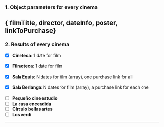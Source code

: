 
### 1. Object parameters for every cinema
{ filmTitle, director, dateInfo, poster, linkToPurchase}
-------------------------------------------------------------------------
### 2. Results of every cinema

- [x] **Cineteca**: 1 date for film  <br>
  <br>
- [x] **Filmoteca**: 1 date for film  <br>
  <br>
- [x] **Sala Equis**: N dates for film (array), one purchase link for all  <br>
  <br>
- [x] **Sala Berlanga**: N dates for film (array), a purchase link for each one  <br>
  <br>
- [ ] **Pequeño cine estudio**
- [ ] **La casa encendida**
- [ ] **Círculo bellas artes**
- [ ] **Los verdi**
---